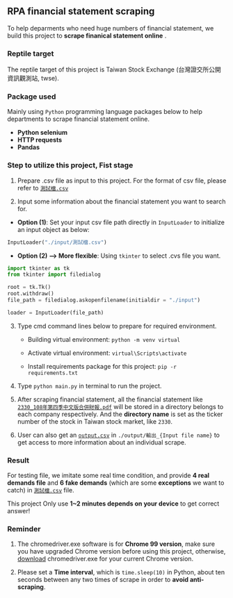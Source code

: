 <h2>RPA financial statement scraping</h2>

To help deparments who need huge numbers of financial statement, we build this project to **scrape finanical statement online** .


### Reptile target
The reptile target of this project is Taiwan Stock Exchange (台灣證交所公開資訊觀測站, twse).
<br>



### Package used
Mainly using `Python` programming language packages below to help departments to scrape financial statement online.
- **Python selenium**
- **HTTP requests**
- **Pandas**



### Step to utilize this project, Fist stage
1. Prepare .csv file as input to this project. For the format of csv file, please refer to [`測試檔.csv`](https://github.com/domingo1021/Financial-Statement-Scraping/blob/main/input/%E6%B8%AC%E8%A9%A6%E6%AA%94.csv)

2. Input some information about the financial statement you want to search for.  

  - **Option (1)**: Set your input csv file path directly in `InputLoader` to initialize an input object as below:

  ```python
  InputLoader("./input/測試檔.csv")
  ```

  - **Option (2) --> More flexible**: Using `tkinter` to select .cvs file you want.

  ```python
  import tkinter as tk
  from tkinter import filedialog

  root = tk.Tk()
  root.withdraw()
  file_path = filedialog.askopenfilename(initialdir = "./input")

  loader = InputLoader(file_path)
  ```

3. Type cmd command lines below to prepare for required environment.

     - Building virtual environment: `python -m venv virtual`

     - Activate virtual environment: `virtual\Scripts\activate`

     - Install requirements package for this project: `pip -r requirements.txt`

4. Type `python main.py` in terminal to run the project.

5. After scraping financial statement, all the financial statement like 
[`2330_108年第四季中文版合併財報.pdf`](https://github.com/domingo1021/Financial-Statement-Scraping/blob/main/2330/2330_108年第四季中文版合併財報.pdf) will be stored in a directory belongs to each company respectively. And the **directory name** is set as the ticker number of the stock in Taiwan stock market, like `2330`. 

6. User can also get an [`output.csv`](https://github.com/domingo1021/Financial-Statement-Scraping/tree/main/output/輸出_測試檔.csv) in  `./output/輸出_{Input file name}` to get access to more information about an individual scrape.



### Result
For testing file, we imitate some real time condition, and provide **4 real demands file** and **6 fake demands** (which are some **exceptions** we want to catch) in [`測試檔.csv`](https://github.com/domingo1021/Financial-Statement-Scraping/blob/main/input/%E6%B8%AC%E8%A9%A6%E6%AA%94.csv) file.

This project Only use **1~2 minutes depends on your device** to get correct answer!


### Reminder
1. The chromedriver.exe software is for **Chrome 99 version**, make sure you have upgraded Chrome version before using this project, otherwise, [download](https://chromedriver.chromium.org/downloads) chromedriver.exe for your current Chrome version.

2. Please set a **Time interval**, which is `time.sleep(10)` in Python, about ten seconds between any two times of scrape in order to **avoid anti-scraping**.
